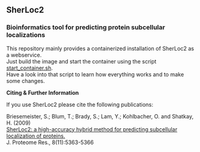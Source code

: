## SherLoc2
### Bioinformatics tool for predicting protein subcellular localizations

This repository mainly provides a containerized installation of SherLoc2 as a webservice.  
Just build the image and start the container using the script [start_container.sh](start_container.sh).  
Have a look into that script to learn how everything works and to make some changes.  


**Citing & Further Information**  

If you use SherLoc2 please cite the following publications:

Briesemeister, S.; Blum, T.; Brady, S.; Lam, Y.; Kohlbacher, O. and Shatkay, H. (2009)  
[SherLoc2: a high-accuracy hybrid method for predicting subcellular localization of proteins.](http://dx.doi.org/10.1021/pr900665y)  
J. Proteome Res., 8(11):5363-5366  
